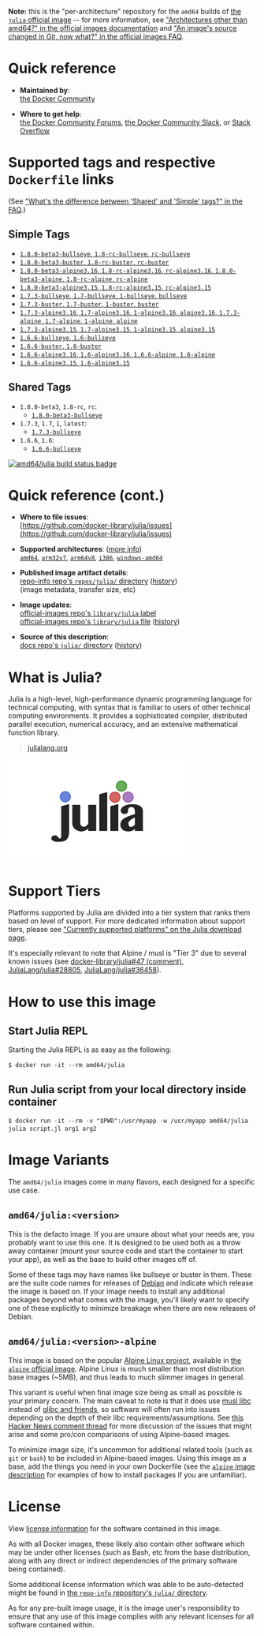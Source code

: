 <!--

********************************************************************************

WARNING:

    DO NOT EDIT "julia/README.md"

    IT IS AUTO-GENERATED

    (from the other files in "julia/" combined with a set of templates)

********************************************************************************

-->

**Note:** this is the "per-architecture" repository for the `amd64` builds of [the `julia` official image](https://hub.docker.com/_/julia) -- for more information, see ["Architectures other than amd64?" in the official images documentation](https://github.com/docker-library/official-images#architectures-other-than-amd64) and ["An image's source changed in Git, now what?" in the official images FAQ](https://github.com/docker-library/faq#an-images-source-changed-in-git-now-what).

# Quick reference

-	**Maintained by**:  
	[the Docker Community](https://github.com/docker-library/julia)

-	**Where to get help**:  
	[the Docker Community Forums](https://forums.docker.com/), [the Docker Community Slack](https://dockr.ly/slack), or [Stack Overflow](https://stackoverflow.com/search?tab=newest&q=docker)

# Supported tags and respective `Dockerfile` links

(See ["What's the difference between 'Shared' and 'Simple' tags?" in the FAQ](https://github.com/docker-library/faq#whats-the-difference-between-shared-and-simple-tags).)

## Simple Tags

-	[`1.8.0-beta3-bullseye`, `1.8-rc-bullseye`, `rc-bullseye`](https://github.com/docker-library/julia/blob/24d0e1b138a375b4abd30385bda48d89a4d1432d/1.8-rc/bullseye/Dockerfile)
-	[`1.8.0-beta3-buster`, `1.8-rc-buster`, `rc-buster`](https://github.com/docker-library/julia/blob/24d0e1b138a375b4abd30385bda48d89a4d1432d/1.8-rc/buster/Dockerfile)
-	[`1.8.0-beta3-alpine3.16`, `1.8-rc-alpine3.16`, `rc-alpine3.16`, `1.8.0-beta3-alpine`, `1.8-rc-alpine`, `rc-alpine`](https://github.com/docker-library/julia/blob/b49788e5fd46ada38386b2cfa5e51cfdbcbd9413/1.8-rc/alpine3.16/Dockerfile)
-	[`1.8.0-beta3-alpine3.15`, `1.8-rc-alpine3.15`, `rc-alpine3.15`](https://github.com/docker-library/julia/blob/24d0e1b138a375b4abd30385bda48d89a4d1432d/1.8-rc/alpine3.15/Dockerfile)
-	[`1.7.3-bullseye`, `1.7-bullseye`, `1-bullseye`, `bullseye`](https://github.com/docker-library/julia/blob/49b9c7c10d6ccc0360c3f1cd15b3236e6658d411/1.7/bullseye/Dockerfile)
-	[`1.7.3-buster`, `1.7-buster`, `1-buster`, `buster`](https://github.com/docker-library/julia/blob/49b9c7c10d6ccc0360c3f1cd15b3236e6658d411/1.7/buster/Dockerfile)
-	[`1.7.3-alpine3.16`, `1.7-alpine3.16`, `1-alpine3.16`, `alpine3.16`, `1.7.3-alpine`, `1.7-alpine`, `1-alpine`, `alpine`](https://github.com/docker-library/julia/blob/49b9c7c10d6ccc0360c3f1cd15b3236e6658d411/1.7/alpine3.16/Dockerfile)
-	[`1.7.3-alpine3.15`, `1.7-alpine3.15`, `1-alpine3.15`, `alpine3.15`](https://github.com/docker-library/julia/blob/49b9c7c10d6ccc0360c3f1cd15b3236e6658d411/1.7/alpine3.15/Dockerfile)
-	[`1.6.6-bullseye`, `1.6-bullseye`](https://github.com/docker-library/julia/blob/9d32c41fdfcd4261e9fadc85a75040b01aa1f557/1.6/bullseye/Dockerfile)
-	[`1.6.6-buster`, `1.6-buster`](https://github.com/docker-library/julia/blob/9d32c41fdfcd4261e9fadc85a75040b01aa1f557/1.6/buster/Dockerfile)
-	[`1.6.6-alpine3.16`, `1.6-alpine3.16`, `1.6.6-alpine`, `1.6-alpine`](https://github.com/docker-library/julia/blob/b49788e5fd46ada38386b2cfa5e51cfdbcbd9413/1.6/alpine3.16/Dockerfile)
-	[`1.6.6-alpine3.15`, `1.6-alpine3.15`](https://github.com/docker-library/julia/blob/9d32c41fdfcd4261e9fadc85a75040b01aa1f557/1.6/alpine3.15/Dockerfile)

## Shared Tags

-	`1.8.0-beta3`, `1.8-rc`, `rc`:
	-	[`1.8.0-beta3-bullseye`](https://github.com/docker-library/julia/blob/24d0e1b138a375b4abd30385bda48d89a4d1432d/1.8-rc/bullseye/Dockerfile)
-	`1.7.3`, `1.7`, `1`, `latest`:
	-	[`1.7.3-bullseye`](https://github.com/docker-library/julia/blob/49b9c7c10d6ccc0360c3f1cd15b3236e6658d411/1.7/bullseye/Dockerfile)
-	`1.6.6`, `1.6`:
	-	[`1.6.6-bullseye`](https://github.com/docker-library/julia/blob/9d32c41fdfcd4261e9fadc85a75040b01aa1f557/1.6/bullseye/Dockerfile)

[![amd64/julia build status badge](https://img.shields.io/jenkins/s/https/doi-janky.infosiftr.net/job/multiarch/job/amd64/job/julia.svg?label=amd64/julia%20%20build%20job)](https://doi-janky.infosiftr.net/job/multiarch/job/amd64/job/julia/)

# Quick reference (cont.)

-	**Where to file issues**:  
	[https://github.com/docker-library/julia/issues](https://github.com/docker-library/julia/issues)

-	**Supported architectures**: ([more info](https://github.com/docker-library/official-images#architectures-other-than-amd64))  
	[`amd64`](https://hub.docker.com/r/amd64/julia/), [`arm32v7`](https://hub.docker.com/r/arm32v7/julia/), [`arm64v8`](https://hub.docker.com/r/arm64v8/julia/), [`i386`](https://hub.docker.com/r/i386/julia/), [`windows-amd64`](https://hub.docker.com/r/winamd64/julia/)

-	**Published image artifact details**:  
	[repo-info repo's `repos/julia/` directory](https://github.com/docker-library/repo-info/blob/master/repos/julia) ([history](https://github.com/docker-library/repo-info/commits/master/repos/julia))  
	(image metadata, transfer size, etc)

-	**Image updates**:  
	[official-images repo's `library/julia` label](https://github.com/docker-library/official-images/issues?q=label%3Alibrary%2Fjulia)  
	[official-images repo's `library/julia` file](https://github.com/docker-library/official-images/blob/master/library/julia) ([history](https://github.com/docker-library/official-images/commits/master/library/julia))

-	**Source of this description**:  
	[docs repo's `julia/` directory](https://github.com/docker-library/docs/tree/master/julia) ([history](https://github.com/docker-library/docs/commits/master/julia))

# What is Julia?

Julia is a high-level, high-performance dynamic programming language for technical computing, with syntax that is familiar to users of other technical computing environments. It provides a sophisticated compiler, distributed parallel execution, numerical accuracy, and an extensive mathematical function library.

> [julialang.org](http://julialang.org/)

![logo](https://raw.githubusercontent.com/docker-library/docs/520519ad7db3ea9fd5d3590e836c839a0ffd6f19/julia/logo.png)

# Support Tiers

Platforms supported by Julia are divided into a tier system that ranks them based on level of support. For more dedicated information about support tiers, please see ["Currently supported platforms" on the Julia download page](https://julialang.org/downloads/#currently_supported_platforms).

It's especially relevant to note that Alpine / musl is "Tier 3" due to several known issues (see [docker-library/julia#47 (comment)](https://github.com/docker-library/julia/pull/47#issuecomment-652661869), [JuliaLang/julia#28805](https://github.com/JuliaLang/julia/issues/28805), [JuliaLang/julia#36458](https://github.com/JuliaLang/julia/issues/36458)).

# How to use this image

## Start Julia REPL

Starting the Julia REPL is as easy as the following:

```console
$ docker run -it --rm amd64/julia
```

## Run Julia script from your local directory inside container

```console
$ docker run -it --rm -v "$PWD":/usr/myapp -w /usr/myapp amd64/julia julia script.jl arg1 arg2
```

# Image Variants

The `amd64/julia` images come in many flavors, each designed for a specific use case.

## `amd64/julia:<version>`

This is the defacto image. If you are unsure about what your needs are, you probably want to use this one. It is designed to be used both as a throw away container (mount your source code and start the container to start your app), as well as the base to build other images off of.

Some of these tags may have names like bullseye or buster in them. These are the suite code names for releases of [Debian](https://wiki.debian.org/DebianReleases) and indicate which release the image is based on. If your image needs to install any additional packages beyond what comes with the image, you'll likely want to specify one of these explicitly to minimize breakage when there are new releases of Debian.

## `amd64/julia:<version>-alpine`

This image is based on the popular [Alpine Linux project](https://alpinelinux.org), available in [the `alpine` official image](https://hub.docker.com/_/alpine). Alpine Linux is much smaller than most distribution base images (~5MB), and thus leads to much slimmer images in general.

This variant is useful when final image size being as small as possible is your primary concern. The main caveat to note is that it does use [musl libc](https://musl.libc.org) instead of [glibc and friends](https://www.etalabs.net/compare_libcs.html), so software will often run into issues depending on the depth of their libc requirements/assumptions. See [this Hacker News comment thread](https://news.ycombinator.com/item?id=10782897) for more discussion of the issues that might arise and some pro/con comparisons of using Alpine-based images.

To minimize image size, it's uncommon for additional related tools (such as `git` or `bash`) to be included in Alpine-based images. Using this image as a base, add the things you need in your own Dockerfile (see the [`alpine` image description](https://hub.docker.com/_/alpine/) for examples of how to install packages if you are unfamiliar).

# License

View [license information](http://julialang.org/) for the software contained in this image.

As with all Docker images, these likely also contain other software which may be under other licenses (such as Bash, etc from the base distribution, along with any direct or indirect dependencies of the primary software being contained).

Some additional license information which was able to be auto-detected might be found in [the `repo-info` repository's `julia/` directory](https://github.com/docker-library/repo-info/tree/master/repos/julia).

As for any pre-built image usage, it is the image user's responsibility to ensure that any use of this image complies with any relevant licenses for all software contained within.
